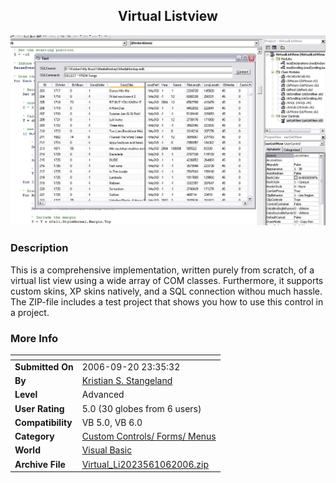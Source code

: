 ﻿<div align="center">

## Virtual Listview

<img src="PIC20061061129549289.jpg">
</div>

### Description

This is a comprehensive implementation, written purely from scratch, of a virtual list view using a wide array of COM classes. Furthermore, it supports custom skins, XP skins natively, and a SQL connection withou much hassle. The ZIP-file includes a test project that shows you how to use this control in a project.
 
### More Info
 


<span>             |<span>
---                |---
**Submitted On**   |2006-09-20 23:35:32
**By**             |[Kristian S\. Stangeland](https://github.com/Planet-Source-Code/PSCIndex/blob/master/ByAuthor/kristian-s-stangeland.md)
**Level**          |Advanced
**User Rating**    |5.0 (30 globes from 6 users)
**Compatibility**  |VB 5\.0, VB 6\.0
**Category**       |[Custom Controls/ Forms/  Menus](https://github.com/Planet-Source-Code/PSCIndex/blob/master/ByCategory/custom-controls-forms-menus__1-4.md)
**World**          |[Visual Basic](https://github.com/Planet-Source-Code/PSCIndex/blob/master/ByWorld/visual-basic.md)
**Archive File**   |[Virtual\_Li2023561062006\.zip](https://github.com/Planet-Source-Code/kristian-s-stangeland-virtual-listview__1-66720/archive/master.zip)








